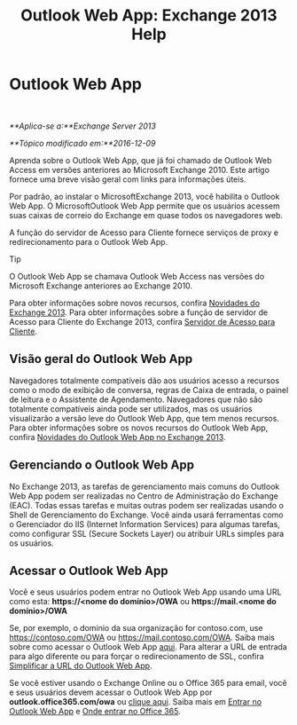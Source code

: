 ﻿---
title: 'Outlook Web App: Exchange 2013 Help'
TOCTitle: Outlook Web App
ms:assetid: 3814b665-01e8-4881-9a44-163f14789ee4
ms:mtpsurl: https://technet.microsoft.com/pt-br/library/JJ657718(v=EXCHG.150)
ms:contentKeyID: 50485380
ms.date: 01/10/2018
mtps_version: v=EXCHG.150
ms.translationtype: HT
---

# Outlook Web App

 

_**Aplica-se a:**Exchange Server 2013_

_**Tópico modificado em:**2016-12-09_

Aprenda sobre o Outlook Web App, que já foi chamado de Outlook Web Access em versões anteriores ao Microsoft Exchange 2010. Este artigo fornece uma breve visão geral com links para informações úteis.

Por padrão, ao instalar o MicrosoftExchange 2013, você habilita o Outlook Web App. O MicrosoftOutlook Web App permite que os usuários acessem suas caixas de correio do Exchange em quase todos os navegadores web.

A função do servidor de Acesso para Cliente fornece serviços de proxy e redirecionamento para o Outlook Web App.


> [!TIP]
> O Outlook Web App se chamava Outlook Web Access nas versões do Microsoft Exchange anteriores ao Exchange 2010.



Para obter informações sobre novos recursos, confira [Novidades do Exchange 2013](what-s-new-in-exchange-2013-exchange-2013-help.md). Para obter informações sobre a função de servidor de Acesso para Cliente do Exchange 2013, confira [Servidor de Acesso para Cliente](client-access-server-exchange-2013-help.md).

## Visão geral do Outlook Web App

Navegadores totalmente compatíveis dão aos usuários acesso a recursos como o modo de exibição de conversa, regras de Caixa de entrada, o painel de leitura e o Assistente de Agendamento. Navegadores que não são totalmente compatíveis ainda pode ser utilizados, mas os usuários visualizarão a versão leve do Outlook Web App, que tem menos recursos. Para obter informações sobre os novos recursos do Outlook Web App, confira [Novidades do Outlook Web App no Exchange 2013](what-s-new-for-outlook-web-app-in-exchange-2013-exchange-2013-help.md).

## Gerenciando o Outlook Web App

No Exchange 2013, as tarefas de gerenciamento mais comuns do Outlook Web App podem ser realizadas no Centro de Administração do Exchange (EAC). Todas essas tarefas e muitas outras podem ser realizadas usando o Shell de Gerenciamento do Exchange. Você ainda usará ferramentas como o Gerenciador do IIS (Internet Information Services) para algumas tarefas, como configurar SSL (Secure Sockets Layer) ou atribuir URLs simples para os usuários.

## Acessar o Outlook Web App

Você e seus usuários podem entrar no Outlook Web App usando uma URL como esta: **https://\<nome do domínio\>/OWA** ou **https://mail.\<nome do domínio\>/OWA**

Se, por exemplo, o domínio da sua organização for contoso.com, use https://contoso.com/OWA ou https://mail.contoso.com/OWA. Saiba mais sobre como acessar o Outlook Web App [aqui](https://support.microsoft.com/pt-br/kb/2897680). Para alterar a URL de entrada para algo diferente ou para forçar o redirecionamento de SSL, confira [Simplificar a URL do Outlook Web App](simplify-the-outlook-web-app-url-exchange-2013-help.md).

Se você estiver usando o Exchange Online ou o Office 365 para email, você e seus usuários devem acessar o Outlook Web App por **outlook.office365.com/owa** ou [clique aqui](http://go.microsoft.com/fwlink/p/?linkid=402333). Saiba mais em [Entrar no Outlook Web App](http://go.microsoft.com/fwlink/p/?linkid=511341) e [Onde entrar no Office 365](http://go.microsoft.com/fwlink/p/?linkid=522691).

